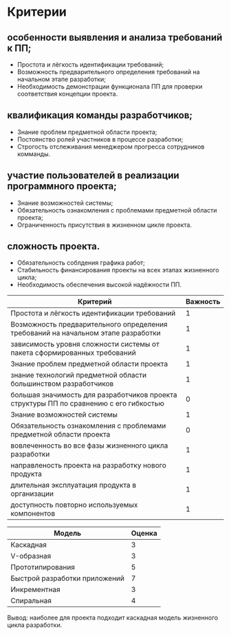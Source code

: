 # Критерии
## особенности выявления и анализа требований к ПП;
- Простота и лёгкость идентификации требований;
- Возможность предварительного определения требований на начальном этапе разработки;
- Необходимость демонстрации функционала ПП для проверки соответствия концепции проекта.
## квалификация команды разработчиков;
- Знание проблем предметной области проекта;
- Постоянство ролей участников в процессе разработки;
- Строгость отслеживания менеджером прогресса сотрудников комманды.
## участие пользователей в реализации программного проекта;
- Знание возможностей системы;
- Обязательность ознакомления с проблемами предметной области проекта;
- Ограниченность присутствия в жизненном цикле проекта.
## сложность проекта.
- Обязательность соблдения графика работ;
- Стабильность финансирования проекты на всех этапах жизненного цикла;
- Необходимость обеспечения высокой надёжности ПП.

| Критерий | Важность | 
| ------ | ------ |
| Простота и лёгкость идентификации требований | 1 |
| Возможность предварительного определения требований на начальном этапе разработки | 1 |
| зависимость уровня сложности системы от пакета сформированных требований | 1 |
| Знание проблем предметной области проекта | 1 |
| знание технологий предметной области большинством разработчиков | 1 |
| большая значимость для разработчиков проекта структуры ПП по сравнению с его гибкостью | 0 |
| Знание возможностей системы | 1 |
| Обязательность ознакомления с проблемами предметной области проекта | 0 |
| вовлеченность во все фазы жизненного цикла разработки | 1 |
| направленость проекта на разработку нового продукта | 1 |
| длительная эксплуатация продукта в организации | 1 |
| доступность повторно используемых компонентов | 1 |

| Модель | Оценка |
| ------ | ------ |
| Каскадная | 3 | 
| V-образная | 3 | 
| Прототипирования | 5 | 
| Быстрой разработки приложений | 7 | 
| Инкрементная | 3 | 
| Спиральная | 4 | 

Вывод: наиболее для проекта подходит каскадная модель жизненного цикла разработки.
